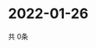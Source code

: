 # 2022-01-26
  共 0条

  <!-- BEGIN -->
  <!-- 最后更新时间Wed Jan 26 2022 15:04:15 GMT+0000 (Coordinated Universal Time) -->
  
  <!-- END -->
  
  